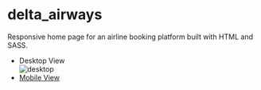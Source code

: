 # delta_airways

Responsive home page for an airline booking platform built with HTML and SASS.<br/>
* Desktop View <br/>
![desktop](https://user-images.githubusercontent.com/25607292/91940945-f5abe200-ed15-11ea-9838-4fd4ca4ee94d.png)
* [Mobile View ](https://github.com/PriyaBarnwal/delta_airways/blob/master/mobile.png)



